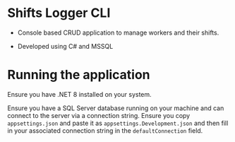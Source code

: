 # Shifts Logger CLI

- Console based CRUD application to manage workers and their shifts.

- Developed using C# and MSSQL

# Running the application

Ensure you have .NET 8 installed on your system.

Ensure you have a SQL Server database running on your machine and can
connect to the server via a connection string. Ensure you copy
`appsettings.json` and paste it as `appsettings.Development.json` and then
fill in your associated connection string in the `defaultConnection` field.
